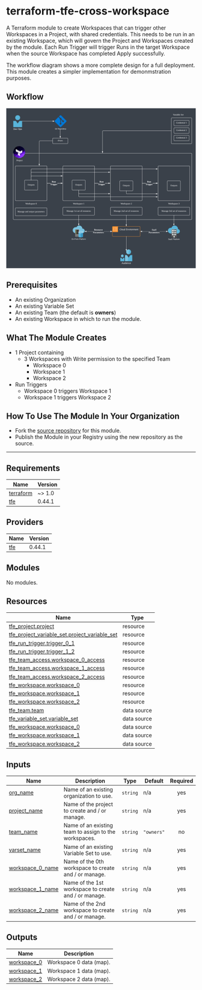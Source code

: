 # terraform-tfe-cross-workspace

A Terraform module to create Workspaces that can trigger other Workspaces in a Project, with shared credentials. This needs to be run in an existing Workspace, which will govern the Project and Workspaces created by the module. Each Run Trigger will trigger Runs in the target Workspace when the source Workspace has completed Apply successfully.

The workflow diagram shows a more complete design for a full deployment. This module creates a simpler implementation for demonmstration purposes.

## Workflow

![Full design workflow](https://raw.githubusercontent.com/fer1035/terraform-tfe-cross-workspace/main/images/cross_workspace.png "Full design workflow")

## Prerequisites

- An existing Organization
- An existing Variable Set
- An existing Team (the default is **owners**)
- An existing Workspace in which to run the module.

## What The Module Creates

- 1 Project containing
    - 3 Workspaces with Write permission to the specified Team
        - Workspace 0
        - Workspace 1
        - Workspace 2
- Run Triggers
    - Workspace 0 triggers Workspace 1
    - Workspace 1 triggers Workspace 2

## How To Use The Module In Your Organization

- Fork the [source repository](https://github.com/fer1035/terraform-tfe-cross-workspace) for this module.
- Publish the Module in your Registry using the new repository as the source.

---

## Requirements

| Name | Version |
|------|---------|
| <a name="requirement_terraform"></a> [terraform](#requirement\_terraform) | ~> 1.0 |
| <a name="requirement_tfe"></a> [tfe](#requirement\_tfe) | 0.44.1 |

## Providers

| Name | Version |
|------|---------|
| <a name="provider_tfe"></a> [tfe](#provider\_tfe) | 0.44.1 |

## Modules

No modules.

## Resources

| Name | Type |
|------|------|
| [tfe_project.project](https://registry.terraform.io/providers/hashicorp/tfe/0.44.1/docs/resources/project) | resource |
| [tfe_project_variable_set.project_variable_set](https://registry.terraform.io/providers/hashicorp/tfe/0.44.1/docs/resources/project_variable_set) | resource |
| [tfe_run_trigger.trigger_0_1](https://registry.terraform.io/providers/hashicorp/tfe/0.44.1/docs/resources/run_trigger) | resource |
| [tfe_run_trigger.trigger_1_2](https://registry.terraform.io/providers/hashicorp/tfe/0.44.1/docs/resources/run_trigger) | resource |
| [tfe_team_access.workspace_0_access](https://registry.terraform.io/providers/hashicorp/tfe/0.44.1/docs/resources/team_access) | resource |
| [tfe_team_access.workspace_1_access](https://registry.terraform.io/providers/hashicorp/tfe/0.44.1/docs/resources/team_access) | resource |
| [tfe_team_access.workspace_2_access](https://registry.terraform.io/providers/hashicorp/tfe/0.44.1/docs/resources/team_access) | resource |
| [tfe_workspace.workspace_0](https://registry.terraform.io/providers/hashicorp/tfe/0.44.1/docs/resources/workspace) | resource |
| [tfe_workspace.workspace_1](https://registry.terraform.io/providers/hashicorp/tfe/0.44.1/docs/resources/workspace) | resource |
| [tfe_workspace.workspace_2](https://registry.terraform.io/providers/hashicorp/tfe/0.44.1/docs/resources/workspace) | resource |
| [tfe_team.team](https://registry.terraform.io/providers/hashicorp/tfe/0.44.1/docs/data-sources/team) | data source |
| [tfe_variable_set.variable_set](https://registry.terraform.io/providers/hashicorp/tfe/0.44.1/docs/data-sources/variable_set) | data source |
| [tfe_workspace.workspace_0](https://registry.terraform.io/providers/hashicorp/tfe/0.44.1/docs/data-sources/workspace) | data source |
| [tfe_workspace.workspace_1](https://registry.terraform.io/providers/hashicorp/tfe/0.44.1/docs/data-sources/workspace) | data source |
| [tfe_workspace.workspace_2](https://registry.terraform.io/providers/hashicorp/tfe/0.44.1/docs/data-sources/workspace) | data source |

## Inputs

| Name | Description | Type | Default | Required |
|------|-------------|------|---------|:--------:|
| <a name="input_org_name"></a> [org\_name](#input\_org\_name) | Name of an existing organization to use. | `string` | n/a | yes |
| <a name="input_project_name"></a> [project\_name](#input\_project\_name) | Name of the project to create and / or manage. | `string` | n/a | yes |
| <a name="input_team_name"></a> [team\_name](#input\_team\_name) | Name of an existing team to assign to the workspaces. | `string` | `"owners"` | no |
| <a name="input_varset_name"></a> [varset\_name](#input\_varset\_name) | Name of an existing Variable Set to use. | `string` | n/a | yes |
| <a name="input_workspace_0_name"></a> [workspace\_0\_name](#input\_workspace\_0\_name) | Name of the 0th workspace to create and / or manage. | `string` | n/a | yes |
| <a name="input_workspace_1_name"></a> [workspace\_1\_name](#input\_workspace\_1\_name) | Name of the 1st workspace to create and / or manage. | `string` | n/a | yes |
| <a name="input_workspace_2_name"></a> [workspace\_2\_name](#input\_workspace\_2\_name) | Name of the 2nd workspace to create and / or manage. | `string` | n/a | yes |

## Outputs

| Name | Description |
|------|-------------|
| <a name="output_workspace_0"></a> [workspace\_0](#output\_workspace\_0) | Workspace 0 data (map). |
| <a name="output_workspace_1"></a> [workspace\_1](#output\_workspace\_1) | Workspace 1 data (map). |
| <a name="output_workspace_2"></a> [workspace\_2](#output\_workspace\_2) | Workspace 2 data (map). |
